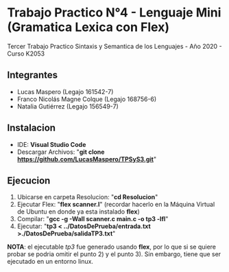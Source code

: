 # Trabajo Practico N°4 - Lenguaje Mini (Gramatica Lexica con Flex)
Tercer Trabajo Practico Sintaxis y Semantica de los Lenguajes - Año 2020 - Curso K2053

## Integrantes
* Lucas Maspero               (Legajo 161542-7)
* Franco Nicolás Magne Colque (Legajo 168756-6)
* Natalia Gutiérrez           (Legajo 156549-7)

## Instalacion
* IDE: **Visual Studio Code**
* Descargar Archivos: "**git clone https://github.com/LucasMaspero/TPSyS3.git**"

## Ejecucion
1) Ubicarse en carpeta Resolucion: "**cd Resolucion**"
2) Ejecutar Flex: "**flex scanner.l**" (recordar hacerlo en la Máquina Virtual de Ubuntu en donde ya esta instalado **flex**)
3) Compilar: "**gcc -g -Wall scanner.c main.c -o tp3 -lfl**"
4) Ejecutar: "**tp3 < ../DatosDePrueba/entrada.txt >./DatosDePrueba/salidaTP3.txt**"

**NOTA**: el ejecutable *tp3* fue generado usando **flex**, por lo que si se quiere probar se podria omitir el punto 2) y el punto 3). Sin embargo, tiene que ser ejecutado en un entorno linux.
